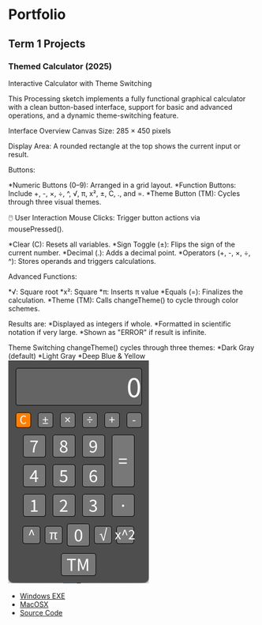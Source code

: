 # Portfolio

## Term 1 Projects

### Themed Calculator (2025)
Interactive Calculator with Theme Switching

This Processing sketch implements a fully functional graphical calculator with a clean button-based interface, support for basic and advanced operations, and a dynamic theme-switching feature.

Interface Overview
Canvas Size: 285 × 450 pixels

Display Area: A rounded rectangle at the top shows the current input or result.

Buttons:

*Numeric Buttons (0–9): Arranged in a grid layout.
*Function Buttons: Include +, -, ×, ÷, ^, √, π, x², ±, C, ., and =.
*Theme Button (TM): Cycles through three visual themes.

🖱️ User Interaction
Mouse Clicks: Trigger button actions via mousePressed().

*Clear (C): Resets all variables.
*Sign Toggle (±): Flips the sign of the current number.
*Decimal (.): Adds a decimal point.
*Operators (+, -, ×, ÷, ^): Stores operands and triggers calculations.

Advanced Functions:

*√: Square root
*x²: Square
*π: Inserts π value
*Equals (=): Finalizes the calculation.
*Theme (TM): Calls changeTheme() to cycle through color schemes.

Results are:
*Displayed as integers if whole.
*Formatted in scientific notation if very large.
*Shown as "ERROR" if result is infinite.

Theme Switching
changeTheme() cycles through three themes:
*Dark Gray (default)
*Light Gray
*Deep Blue & Yellow
![RunningCalculator](https://github.com/BIKER-LIFE/Portfolio/blob/main/images/Calc.png?raw=true)

* [Windows EXE]()
* [MacOSX](https://github.com/BIKER-LIFE/Portfolio/blob/main/src/Calculator/macos-aarch64.zip)
* [Source Code]()
